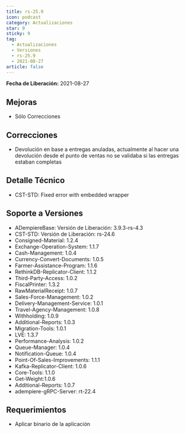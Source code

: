 ```yaml
---
title: rs-25.9
icon: podcast
category: Actualizaciones
star: 9
sticky: 9
tag:
  - Actualizaciones
  - Versiones
  - rs-25.9
  - 2021-08-27
article: false
---
```


**Fecha de Liberación:** 2021-08-27

## Mejoras

- Sólo Correcciones

## Correcciones

- Devolución en base a entregas anuladas, actualmente al hacer una devolución desde el punto de ventas no se validaba si las entregas estaban completas

## Detalle Técnico

- CST-STD: Fixed error with embedded wrapper

## Soporte a Versiones

- ADempiereBase: Versión de Liberación: 3.9.3-rs-4.3
- CST-STD: Versión de Liberación: rs-24.6
- Consigned-Material: 1.2.4
- Exchange-Operation-System: 1.1.7
- Cash-Management: 1.0.4
- Currency-Convert-Documents: 1.0.5
- Farmer-Assistance-Program: 1.1.6
- RethinkDB-Replicator-Client: 1.1.2
- Third-Party-Access: 1.0.2
- FiscalPrinter: 1.3.2
- RawMaterialReceipt: 1.0.7
- Sales-Force-Management: 1.0.2
- Delivery-Management-Service: 1.0.1
- Travel-Agency-Management: 1.0.8
- Withholding: 1.0.9
- Additional-Reports: 1.0.3
- Migration-Tools: 1.0.1
- LVE: 1.3.7
- Performance-Analysis: 1.0.2
- Queue-Manager: 1.0.4
- Notification-Queue: 1.0.4
- Point-Of-Sales-Improvements: 1.1.1
- Kafka-Replicator-Client: 1.0.6
- Core-Tools: 1.1.0
- Get-Weight:1.0.6
- Additional-Reports: 1.0.7
- adempiere-gRPC-Server: rt-22.4

## Requerimientos

- Aplicar binario de la aplicación
